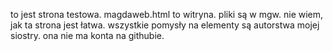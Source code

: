 to jest strona testowa.
magdaweb.html to witryna.
pliki są w mgw.
nie wiem, jak ta strona jest łatwa.
wszystkie pomysły na elementy są autorstwa mojej siostry.
ona nie ma konta na githubie.
